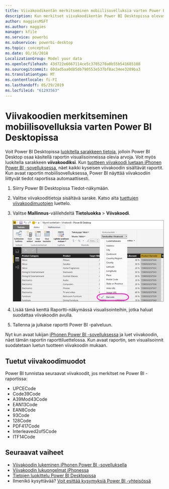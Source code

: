 ```yaml
---
title: Viivakoodikentän merkitseminen mobiilisovelluksia varten Power BI Desktopissa
description: Kun merkitset viivakoodikentän Power BI Desktopissa olevassa mallissa, voit suodattaa viivakoodien tiedot iPhonen Power BI -sovelluksessa automaattisesti.
author: maggiesMSFT
ms.author: maggies
manager: kfile
ms.service: powerbi
ms.subservice: powerbi-desktop
ms.topic: conceptual
ms.date: 01/16/2018
LocalizationGroup: Model your data
ms.openlocfilehash: 43d722e6667114ce5c3705270a0b55b541685108
ms.sourcegitcommit: 60dad5aa0d85db790553e537bf8ac34ee3289ba3
ms.translationtype: MT
ms.contentlocale: fi-FI
ms.lasthandoff: 05/29/2019
ms.locfileid: "61293563"
---
```

# <a name="tag-barcodes-in-power-bi-desktop-for-the-mobile-apps"></a>Viivakoodien merkitseminen mobiilisovelluksia varten Power BI Desktopissa

Voit Power BI Desktopissa [luokitella sarakkeen tietoja](desktop-data-categorization.md), jolloin Power BI Desktop osaa käsitellä raportin visualisoinneissa olevia arvoja. Voit myös luokitella sarakkeen **viivakoodiksi**. Kun [tuotteen viivakoodi luetaan iPhonen Power BI -sovelluksessa](consumer/mobile/mobile-apps-scan-barcode-iphone.md), näet kaikki kyseisen viivakoodin sisältävät raportit. Kun avaat raportin mobiilisovelluksessa, Power BI näyttää viivakoodiin liittyvät tiedot raportissa automaattisesti.

1. Siirry Power BI Desktopissa Tiedot-näkymään.
2. Valitse viivakooditietoja sisältävä sarake. Katso alta [tuettujen viivakoodimuotojen](#supported-barcode-formats) luettelo.
3. Valitse **Mallinnus**-välilehdeltä **Tietoluokka** > **Viivakoodi**.
   
    ![Tietoluokkaluettelo](media/desktop-mobile-barcodes/power-bi-desktop-barcode.png)
4. Lisää tämä kenttä Raportti-näkymässä visualisointeihin, jotka haluat suodattaa viivakoodin avulla.
5. Tallenna ja julkaise raportti Power BI -palveluun.

Nyt kun avaat lukijan [iPhonen Power BI -sovelluksessa](consumer/mobile/mobile-iphone-app-get-started.md) ja luet viivakoodin, näet tämän raportin raporttiluettelossa. Kun avaat raportin, sen visualisoinnit suodatetaan luetun tuotteen viivakoodin mukaan.

## <a name="supported-barcode-formats"></a>Tuetut viivakoodimuodot
Power BI tunnistaa seuraavat viivakoodit, jos merkitset ne Power BI -raportissa: 

* UPCECode 
* Code39Code  
* A39Mod43Code 
* EAN13Code 
* EAN8Code  
* 93Code  
* 128Code 
* PDF417Code 
* Interleaved2of5Code 
* ITF14Code 

## <a name="next-steps"></a>Seuraavat vaiheet
* [Viivakoodin lukeminen iPhonen Power BI -sovelluksella](consumer/mobile/mobile-apps-scan-barcode-iphone.md)
* [Viivakoodin lukuongelmat iPhonessa](consumer/mobile/mobile-apps-scan-barcode-iphone.md#issues-with-scanning-a-barcode)
* [Tietojen luokittelu Power BI Desktopissa](desktop-data-categorization.md)  
* Ilmenikö kysyttävää? [Voit esittää kysymyksiä Power BI -yhteisössä](http://community.powerbi.com/)


